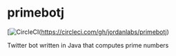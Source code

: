 # primebotj

[![CircleCI](https://circleci.com/gh/jordanlabs/primebotj.svg?style=shield)(https://circleci.com/gh/jordanlabs/primebotj)

Twitter bot written in Java that computes prime numbers
